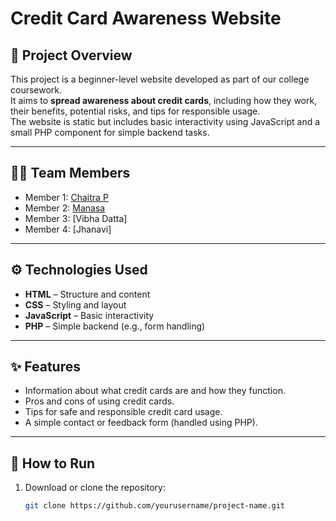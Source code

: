 # Credit Card Awareness Website

## 📌 Project Overview
This project is a beginner-level website developed as part of our college coursework.  
It aims to **spread awareness about credit cards**, including how they work, their benefits, potential risks, and tips for responsible usage.  
The website is static but includes basic interactivity using JavaScript and a small PHP component for simple backend tasks.

---

## 👨‍💻 Team Members
- Member 1: [Chaitra P](https://github.com/Cha-itraP)
- Member 2: [Manasa](https://github.com/Manasa26161)
- Member 3: [Vibha Datta]
- Member 4: [Jhanavi]

---

## ⚙️ Technologies Used
- **HTML** – Structure and content
- **CSS** – Styling and layout
- **JavaScript** – Basic interactivity
- **PHP** – Simple backend (e.g., form handling)

---

## ✨ Features
- Information about what credit cards are and how they function.
- Pros and cons of using credit cards.
- Tips for safe and responsible credit card usage.
- A simple contact or feedback form (handled using PHP).

---

## 🚀 How to Run
1. Download or clone the repository:
   ```bash
   git clone https://github.com/yourusername/project-name.git
